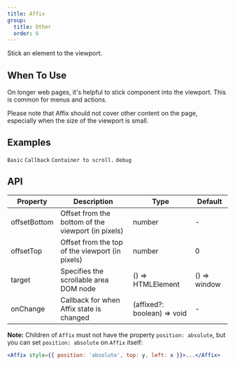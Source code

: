 ```yaml
---
title: Affix
group:
  title: Other
  order: 6
---
```


Stick an element to the viewport.

## When To Use

On longer web pages, it's helpful to stick component into the viewport. This is common for menus and actions.

Please note that Affix should not cover other content on the page, especially when the size of the viewport is small.

## Examples

<!-- prettier-ignore -->
<code src="./demo/basic.tsx">Basic</code>
<code src="./demo/on-change.tsx">Callback</code>
<code src="./demo/target.tsx">Container to scroll.</code>
<code src="./demo/debug.tsx" debug>debug</code>

## API

| Property | Description | Type | Default |
| --- | --- | --- | --- |
| offsetBottom | Offset from the bottom of the viewport (in pixels) | number | - |
| offsetTop | Offset from the top of the viewport (in pixels) | number | 0 |
| target | Specifies the scrollable area DOM node | () => HTMLElement | () => window |
| onChange | Callback for when Affix state is changed | (affixed?: boolean) => void | - |

**Note:** Children of `Affix` must not have the property `position: absolute`, but you can set `position: absolute` on `Affix` itself:

```jsx
<Affix style={{ position: 'absolute', top: y, left: x }}>...</Affix>
```
